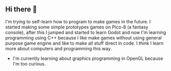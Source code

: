 ## Hi there 👋
I'm trying to self-learn how to program to make games in the future. I started making some simple prototypes games on Pico-8 (a fantasy console), after this I jumped and started to learn Godot and now I'm learning programming using C++ because I like make games without using general purpose game engine and like to make all stuff direct in code. I think I learn more about computers and programming this way.

- I'm currently learning about graphics programming in OpenGL because I'm too curious.

<!--
**jamesfoxbr/jamesfoxbr** is a ✨ _special_ ✨ repository because its `README.md` (this file) appears on your GitHub profile.

Here are some ideas to get you started:

- 🔭 I’m currently working on ...
- 🌱 I’m currently learning ...
- 👯 I’m looking to collaborate on ...
- 🤔 I’m looking for help with ...
- 💬 Ask me about ...
- 📫 How to reach me: ...
- 😄 Pronouns: ...
- ⚡ Fun fact: ...
-->
